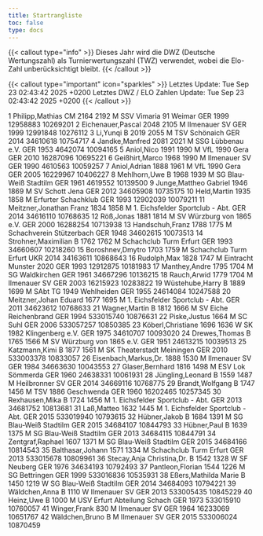 ```yaml
---
title: Startrangliste
toc: false
type: docs
---
```


{{< callout type="info" >}}
Dieses Jahr wird die DWZ (Deutsche Wertungszahl) als Turnierwertungszahl (TWZ) verwendet, wobei die Elo-Zahl unberücksichtigt bleibt.
{{< /callout >}}

{{< callout type="important" icon="sparkles" >}}
Letztes Update:  Tue Sep 23 02:43:42 2025 +0200
Letztes DWZ / ELO Zahlen Update: Tue Sep 23 02:43:42 2025 +0200
{{< /callout >}}

<startrangliste>
1	Philipp,Mathias	CM	2164	2192	M	SSV Vimaria 91 Weimar	GER	1999	12958883	10269201
2	Eichenauer,Pascal		2048	2105	M	Ilmenauer SV	GER	1999	12991848	10276112
3	Li,Yunqi	B	2019	2055	M	TSV Schönaich	GER	2014	34610618	10754717
4	Jandke,Manfred		2081	2021	M	SSG Lübbenau e.V.	GER	1953	4642074	10094165
5	Aniol,Nico		1991	1990	M	VfL 1990 Gera	GER	2010	16287096	10695221
6	Geißhirt,Marco		1968	1990	M	Ilmenauer SV	GER	1990	4610563	10059257
7	Aniol,Adrian		1888	1961	M	VfL 1990 Gera	GER	2005	16229967	10406227
8	Mehlhorn,Uwe	B	1968	1939	M	SG Blau-Weiß Stadtilm	GER	1961	4619552	10139500
9	Junge,Mattheo Gabriel		1946	1869	M	SV Schott Jena	GER	2012	34605908	10735175
10	Held,Martin		1935	1858	M	Erfurter Schachklub	GER	1993	12902039	10079211
11	Meitzner,Jonathan Franz		1834	1858	M	1. Eichsfelder Sportclub - Abt.	GER	2014	34616110	10768635
12	Röß,Jonas		1881	1814	M	SV Würzburg von 1865 e.V.	GER	2000	16288254	10713938
13	Handschuh,Franz		1788	1775	M	Schachverein Stützerbach	GER	1948	34602615	10073513
14	Strohner,Maximilian	B	1762	1762	M	Schachclub Turm Erfurt	GER	1993	34660607	10218260
15	Boroshnev,Dmytro		1703	1759	M	Schachclub Turm Erfurt	UKR	2014	34163611	10868643
16	Rudolph,Max		1828	1747	M	Eintracht Munster 2020	GER	1993	12912875	10181983
17	Manthey,Andre		1795	1704	M	SG Waldkirchen	GER	1961	34667296	10136215
18	Rauch,Arwid		1779	1704	M	Ilmenauer SV	GER	2003	16215923	10283822
19	Wüstehube,Harry	B	1889	1699	M	SAbt TG 1949 Wehlheiden	GER	1955	24614084	10247588
20	Meitzner,Johan Eduard		1677	1695	M	1. Eichsfelder Sportclub - Abt.	GER	2011	34623612	10768633
21	Wagner,Martin	B	1812	1666	M	SV Eiche Reichenbrand	GER	1994	533015740	10876631
22	Piske,Justus			1664	M	SC Suhl	GER	2006	533057257	10850385
23	Köberl,Christiane		1696	1636	W	SK 1982 Klingenberg e.V.	GER	1975	34610707	10093020
24	Drewes,Thomas	B	1765	1566	M	SV Würzburg von 1865 e.V.	GER	1951	24613215	10039513
25	Katzmann,Kimi	B	1877	1561	M	SK Theaterstadt Meiningen	GER	2010	533003378	10833057
26	Eisenbach,Markus,Dr.		1888	1530	M	Ilmenauer SV	GER	1984	34663630	10043553
27	Glaser,Bernhard		1816	1498	M	ESV Lok Sömmerda	GER	1960	24638331	10061931
28	Jüngling,Leonard	B	1559	1487	M	Heilbronner SV	GER	2014	34669116	10768775
29	Brandt,Wolfgang	B	1747	1456	M	TSV 1886 Geschwenda	GER	1960	16202465	10257345
30	Rexhausen,Mika	B	1724	1456	M	1. Eichsfelder Sportclub - Abt.	GER	2013	34681752	10813681
31	Laß,Matteo		1632	1445	M	1. Eichsfelder Sportclub - Abt.	GER	2015	533019940	10793615
32	Hübner,Jakob	B	1684	1391	M	SG Blau-Weiß Stadtilm	GER	2015	34684107	10844793
33	Hübner,Paul	B	1639	1375	M	SG Blau-Weiß Stadtilm	GER	2013	34684115	10844791
34	Zentgraf,Raphael		1607	1371	M	SG Blau-Weiß Stadtilm	GER	2015	34684166	10814543
35	Balthasar,Johann		1571	1334	M	Schachclub Turm Erfurt	GER	2013	533015678	10809961
36	Stecay,Anja Christina,Dr.	B	1542	1328	W	SF Neuberg	GER	1976	34634193	10792493
37	Pantleon,Florian		1544	1226	M	SG Bettringen	GER	1999	533016836	10535931
38	Eßers,Mathilda Marie	B	1450	1219	W	SG Blau-Weiß Stadtilm	GER	2014	34684093	10794221
39	Wäldchen,Anna	B		1110	W	Ilmenauer SV	GER	2013	533005435	10845229
40	Heinz,Uwe	B		1000	M	USV Erfurt Abteilung Schach	GER	1973	533015910	10760057
41	Winger,Frank			830	M	Ilmenauer SV	GER	1964	16233069	10651767
42	Wäldchen,Bruno	B			M	Ilmenauer SV	GER	2015	533006024	10870459
</startrangliste>
